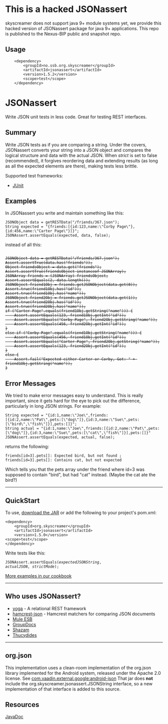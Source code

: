 This is a hacked JSONassert
==========

skyscreamer does not support java 9+ module systems yet, we provide this hacked version of JSONassert package for java 9+ applications.
This repo is published to the Nexus-BIP public and snapshot repo.

Usage
-------

        <dependency>
            <groupId>no.ssb.org.skyscreamer</groupId>
            <artifactId>jsonassert</artifactId>
            <version>1.5.2</version>
            <scope>test</scope>
        </dependency>

JSONassert
==========

Write JSON unit tests in less code.  Great for testing REST interfaces.

Summary
-------

Write JSON tests as if you are comparing a string.  Under the covers, JSONassert converts your string into a JSON object and compares the logical structure and data with the actual JSON.  When _strict_ is set to false (recommended), it forgives reordering data and extending results (as long as all the expected elements are there), making tests less brittle.

Supported test frameworks:

 * [JUnit](http://junit.org)

Examples
--------

In JSONassert you write and maintain something like this:

    JSONObject data = getRESTData("/friends/367.json");
    String expected = "{friends:[{id:123,name:\"Corby Page\"},{id:456,name:\"Carter Page\"}]}";
    JSONAssert.assertEquals(expected, data, false);

instead of all this:

<pre><code><del>
JSONObject data = getRESTData("/friends/367.json");
Assert.assertTrue(data.has("friends"));
Object friendsObject = data.get("friends");
Assert.assertTrue(friendsObject instanceof JSONArray);
JSONArray friends = (JSONArray) friendsObject;
Assert.assertEquals(2, data.length());
JSONObject friend1Obj = friends.getJSONObject(data.get(0));
Assert.true(friend1Obj.has("id"));
Assert.true(friend1Obj.has("name"));
JSONObject friend2Obj = friends.getJSONObject(data.get(1));
Assert.true(friend2Obj.has("id"));
Assert.true(friend2Obj.has("name"));
if ("Carter Page".equals(friend1Obj.getString("name"))) {
    Assert.assertEquals(123, friend1Obj.getInt("id"));
    Assert.assertEquals("Corby Page", friend2Obj.getString("name"));
    Assert.assertEquals(456, friend2Obj.getInt("id"));
}
else if ("Corby Page".equals(friend1Obj.getString("name"))) {
    Assert.assertEquals(456, friend1Obj.getInt("id"));
    Assert.assertEquals("Carter Page", friend2Obj.getString("name"));
    Assert.assertEquals(123, friend2Obj.getInt("id"));
}
else {
    Assert.fail("Expected either Carter or Corby, Got: " + friend1Obj.getString("name"));
}
</del></code></pre>

Error Messages
--------------

We tried to make error messages easy to understand.  This is really important, since it gets hard for the eye to pick out the difference, particularly in long JSON strings.  For example:

    String expected = "{id:1,name:\"Joe\",friends:[{id:2,name:\"Pat\",pets:[\"dog\"]},{id:3,name:\"Sue\",pets:[\"bird\",\"fish\"]}],pets:[]}";
    String actual = "{id:1,name:\"Joe\",friends:[{id:2,name:\"Pat\",pets:[\"dog\"]},{id:3,name:\"Sue\",pets:[\"cat\",\"fish\"]}],pets:[]}"
    JSONAssert.assertEquals(expected, actual, false);

returns the following:

    friends[id=3].pets[]: Expected bird, but not found ; friends[id=3].pets[]: Contains cat, but not expected

Which tells you that the pets array under the friend where id=3 was supposed to contain "bird", but had "cat" instead.  (Maybe the cat ate the bird?)

* * *

QuickStart
----------

To use, [download the JAR](https://github.com/skyscreamer/JSONassert/releases) or add the following to your project's pom.xml:

    <dependency>
        <groupId>org.skyscreamer</groupId>
        <artifactId>jsonassert</artifactId>
        <version>1.5.0</version>
	<scope>test</scope>
    </dependency>

Write tests like this:

<code>JSONAssert.assertEquals(<i>expectedJSONString</i>, <i>actualJSON</i>, <i>strictMode</i>);</code>

[More examples in our cookbook](http://jsonassert.skyscreamer.org/cookbook.html)

* * *

Who uses JSONassert?
--------------------
 + [yoga](https://github.com/skyscreamer/yoga) - A relational REST framework
 + [hamcrest-json](https://github.com/hertzsprung/hamcrest-json) - Hamcrest matchers for comparing JSON documents
 + [Mule ESB](http://www.mulesoft.org/)
 + [GroupDocs](http://groupdocs.com/)
 + [Shazam](http://www.shazam.com/)
 + [Thucydides](http://thucydides.net/)

* * *

org.json
--------

This implementation uses a clean-room implementation of the org.json
library implemented for the Android system, released under the Apache 2.0 license. See
[com.vaadin.external.google:android-json](http://search.maven.org/#artifactdetails%7Ccom.vaadin.external.google%7Candroid-json%7C0.0.20131108.vaadin1%7Cjar)
That jar does **not** include the org.skyscreamer.jsonassert.JSONString interface, so a new implementation of that interface is added to this source.

Resources
---------

[JavaDoc](http://jsonassert.skyscreamer.org/apidocs/index.html)

